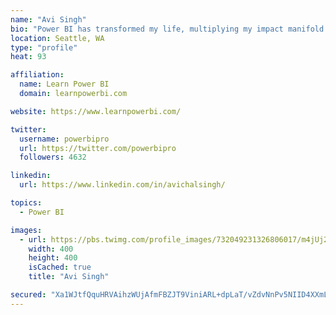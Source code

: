 ```yaml
---
name: "Avi Singh"
bio: "Power BI has transformed my life, multiplying my impact manifold. Now I am on a mission to spread the word and share the knowledge"
location: Seattle, WA
type: "profile"
heat: 93

affiliation:
  name: Learn Power BI
  domain: learnpowerbi.com

website: https://www.learnpowerbi.com/

twitter:
  username: powerbipro
  url: https://twitter.com/powerbipro
  followers: 4632

linkedin:
  url: https://www.linkedin.com/in/avichalsingh/

topics:
  - Power BI

images:
  - url: https://pbs.twimg.com/profile_images/732049231326806017/m4jUj2Lu_400x400.jpg
    width: 400
    height: 400
    isCached: true
    title: "Avi Singh"

secured: "Xa1WJtfQquHRVAihzWUjAfmFBZJT9ViniARL+dpLaT/vZdvNnPv5NIID4XXmLBxzMsH2R+y6cBZGFhEP/CmlTiJ8D1IwVHPNIB2gJ6g0h0mwGjeXtwad3q/+oSQPSJ+ZtYtpPOYTHVILfwB3ZFB058I+ho02Lt25IexLl/5U1SSs3Ov6EAxveMQB48Sia5LpTlMqtGW2W9TrynhPhEejkGo45Rs3O8bMKl/YJtdN2A8tAisI0KIGG+A9wkZ2vhD6cAbvgLwonxqFd62tZT3NHultmXpl3jHh2amomGYUn/AsNqFIA3cjH0YaYowhW8+6c6SYVko/zBJeGh6N9vGBqupbS3LSQgj5qN8Ke7HD0BdsB5M6UotSp5wQMeynnAKm6J6ZHdCiw6fg7vY4QG9p7X3qrnOU+MnaACGVqVDbtYg=;PyeV62ZfZM/k23ac17Y9bw=="
---
```



